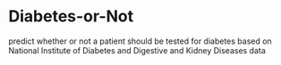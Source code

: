 # Diabetes-or-Not
predict whether or not a patient should be tested for diabetes based on National Institute of Diabetes and Digestive and Kidney Diseases data
